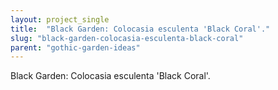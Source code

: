 ```yaml
---
layout: project_single
title:  "Black Garden: Colocasia esculenta 'Black Coral'."
slug: "black-garden-colocasia-esculenta-black-coral"
parent: "gothic-garden-ideas"
---
```

Black Garden: Colocasia esculenta 'Black Coral'.